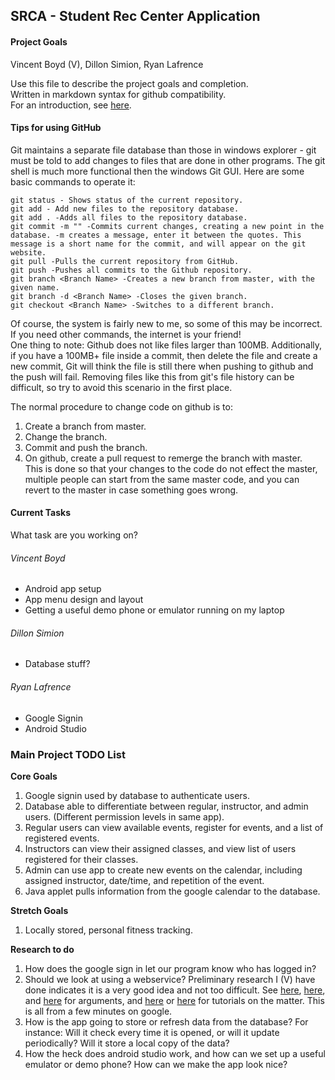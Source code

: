 ## SRCA - Student Rec Center Application
#### Project Goals

Vincent Boyd (V), Dillon Simion, Ryan Lafrence

Use this file to describe the project goals and completion.  
Written in markdown syntax for github compatibility.  
For an introduction, see [here](https://help.github.com/articles/basic-writing-and-formatting-syntax/).  

#### Tips for using GitHub

Git maintains a separate file database than those in windows explorer - git must be told to add changes to files that are done in other programs.
The git shell is much more functional then the windows Git GUI. 
Here are some basic commands to operate it:
```
git status - Shows status of the current repository.
git add - Add new files to the repository database.
git add . -Adds all files to the repository database.
git commit -m "" -Commits current changes, creating a new point in the database. -m creates a message, enter it between the quotes. This message is a short name for the commit, and will appear on the git website.
git pull -Pulls the current repository from GitHub.
git push -Pushes all commits to the Github repository.
git branch <Branch Name> -Creates a new branch from master, with the given name.
git branch -d <Branch Name> -Closes the given branch.
git checkout <Branch Name> -Switches to a different branch.
```
Of course, the system is fairly new to me, so some of this may be incorrect. If you need other commands, the internet is your friend!  
One thing to note: Github does not like files larger than 100MB. Additionally, if you have a 100MB+ file inside a commit, then delete the file and create a new commit, Git will think the file is still there when pushing to github and the push will fail.
Removing files like this from git's file history can be difficult, so try to avoid this scenario in the first place.

The normal procedure to change code on github is to:
1. Create a branch from master.
2. Change the branch.
3. Commit and push the branch.
4. On github, create a pull request to remerge the branch with master.  
This is done so that your changes to the code do not effect the master, multiple people can start from the same master code, and you can revert to the master in case something goes wrong.

#### Current Tasks
What task are you working on?

###### Vincent Boyd
* Android app setup
* App menu design and layout
* Getting a useful demo phone or emulator running on my laptop

###### Dillon Simion
* Database stuff?

###### Ryan Lafrence
* Google Signin
* Android Studio

### Main Project TODO List

**Core Goals**

1. Google signin used by database to authenticate users.
2. Database able to differentiate between regular, instructor, and admin users. (Different permission levels in same app).
3. Regular users can view available events, register for events, and a list of registered events.
4. Instructors can view their assigned classes, and view list of users registered for their classes.
5. Admin can use app to create new events on the calendar, including assigned instructor, date/time, and repetition of the event.
6. Java applet pulls information from the google calendar to the database.

**Stretch Goals** 

1. Locally stored, personal fitness tracking.

**Research to do**  

1. How does the google sign in let our program know who has logged in?
2. Should we look at using a webservice? Preliminary research I (V) have done indicates it is a very good idea and not too difficult. See [here](http://programmers.stackexchange.com/questions/170463/why-to-use-web-services-instead-of-direct-access-to-a-relational-database-for-an), [here](http://stackoverflow.com/questions/2142070/why-should-a-developer-use-web-services-instead-of-direct-connections-to-a-db), and [here](http://www.agiledata.org/essays/implementationStrategies.html) for arguments, and [here](http://android-devblog.blogspot.in/2010/06/soap-on-android.html) or [here](http://www.codeproject.com/Articles/267023/Send-and-receive-json-between-android-and-php) for tutorials on the matter. This is all from a few minutes on google.
3. How is the app going to store or refresh data from the database? For instance: Will it check every time it is opened, or will it update periodically? Will it store a local copy of the data?
4. How the heck does android studio work, and how can we set up a useful emulator or demo phone? How can we make the app look nice?

